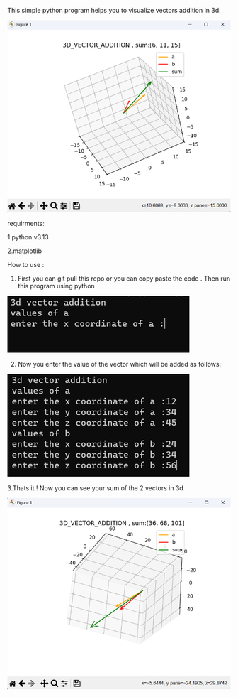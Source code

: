 This simple python program helps you to visualize vectors addition in 3d:

![image_0](img/ss_0.png)

requirments: 

1.python v3.13

2.matplotlib 


How to use :

1. First you can git pull this repo or you can copy paste the code . Then run this program using python

![image_1](img/Screenshot%202025-08-06%20225912.png)


2. Now you enter the value of the vector which will be added as follows:

![image_2](img/Screenshot%202025-08-06%20225940.png)

3.Thats it ! Now you can see your sum of the 2 vectors in 3d .

![image_3](img/Screenshot%202025-08-06%20230031.png)